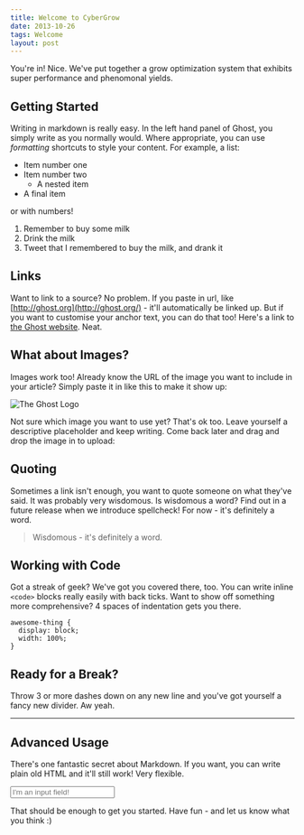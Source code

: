 ```yaml
---
title: Welcome to CyberGrow
date: 2013-10-26
tags: Welcome
layout: post
---
```


You're in! Nice. We've put together a grow optimization system that exhibits super performance and phenomonal yields.

## Getting Started

Writing in markdown is really easy. In the left hand panel of Ghost, you simply
write as you normally would. Where appropriate, you can use _formatting_
shortcuts to style your content. For example, a list:

* Item number one
* Item number two
  * A nested item
* A final item

or with numbers!

1. Remember to buy some milk
2. Drink the milk
3. Tweet that I remembered to buy the milk, and drank it

## Links

Want to link to a source? No problem. If you paste in url, like
[http://ghost.org](http://ghost.org/) - it'll automatically be linked up. But
if you want to customise your anchor text, you can do that too! Here's a link to
[the Ghost website](http://ghost.org/). Neat.

## What about Images?

Images work too! Already know the URL of the image you want to include in your
article? Simply paste it in like this to make it show up:

![The Ghost Logo](http://tryghost.org/ghost.png)

Not sure which image you want to use yet? That's ok too. Leave yourself a
descriptive placeholder and keep writing. Come back later and drag and drop the
image in to upload:

## Quoting

Sometimes a link isn't enough, you want to quote someone on what they've said.
It was probably very wisdomous. Is wisdomous a word? Find out in a future
release when we introduce spellcheck! For now - it's definitely a word.

> Wisdomous - it's definitely a word.

## Working with Code

Got a streak of geek? We've got you covered there, too. You can write inline
`<code>` blocks really easily with back ticks. Want to show off something more
comprehensive? 4 spaces of indentation gets you there.

```
awesome-thing {
  display: block;
  width: 100%;
}
```

## Ready for a Break?

Throw 3 or more dashes down on any new line and you've got yourself a fancy new
divider. Aw yeah.

---

## Advanced Usage

There's one fantastic secret about Markdown. If you want, you can write plain
old HTML and it'll still work! Very flexible.

<input type="text" placeholder="I'm an input field!">

That should be enough to get you started. Have fun - and let us know what you
think :)
